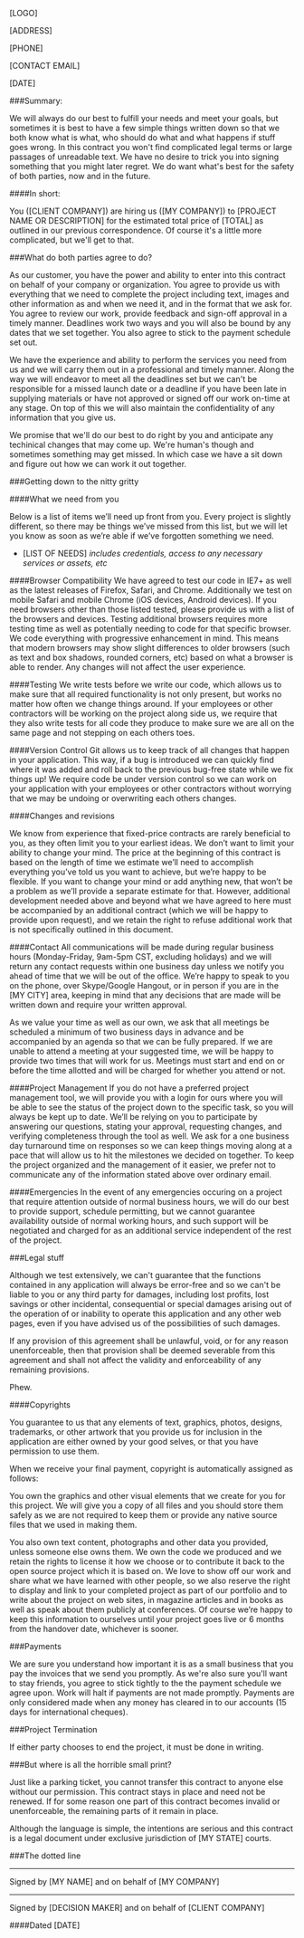 [LOGO]

[ADDRESS]

[PHONE]

[CONTACT EMAIL]

[DATE]

###Summary:

We will always do our best to fulfill your needs and meet your goals, but sometimes it is best to have a few simple things written down so that we both know what is what, who should do what and what happens if stuff goes wrong. In this contract you won't find complicated legal terms or large passages of unreadable text. We have no desire to trick you into signing something that you might later regret. We do want what's best for the safety of both parties, now and in the future.

####In short:

You ([CLIENT COMPANY]) are hiring us ([MY COMPANY]) to [PROJECT NAME OR DESCRIPTION] for the estimated total price of [TOTAL] as outlined in our previous correspondence. Of course it's a little more complicated, but we'll get to that.

###What do both parties agree to do?

As our customer, you have the power and ability to enter into this contract on behalf of your company or organization. You agree to provide us with everything that we need to complete the project including text, images and other information as and when we need it, and in the format that we ask for. You agree to review our work, provide feedback and sign-off approval in a timely manner. Deadlines work two ways and you will also be bound by any dates that we set together. You also agree to stick to the payment schedule set out.

We have the experience and ability to perform the services you need from us and we will carry them out in a professional and timely manner. Along the way we will endeavor to meet all the deadlines set but we can't be responsible for a missed launch date or a deadline if you have been late in supplying materials or have not approved or signed off our work on-time at any stage. On top of this we will also maintain the confidentiality of any information that you give us.

We promise that we'll do our best to do right by you and anticipate any techinical changes that may come up. We're human's though and sometimes something may get missed. In which case we have a sit down and figure out how we can work it out together.

###Getting down to the nitty gritty

####What we need from you

Below is a list of items we’ll need up front from you. Every project is slightly different, so there may be things we’ve missed from this list, but we will let you know as soon as we’re able if we’ve forgotten something we need.

* [LIST OF NEEDS] *includes credentials, access to any necessary services or assets, etc*

####Browser Compatibility
We have agreed to test our code in IE7+ as well as the latest releases of Firefox, Safari, and Chrome. Additionally we test on mobile Safari and mobile Chrome (iOS devices, Android devices). If you need browsers other than those listed tested, please provide us with a list of the browsers and devices. Testing additional browsers requires more testing time as well as potentially needing to code for that specific browser.
We code everything with progressive enhancement in mind. This means that modern browsers may show slight differences to older browsers (such as text and box shadows, rounded corners, etc) based on what a browser is able to render. Any changes will not affect the user experience.

####Testing
We write tests before we write our code, which allows us to make sure that all required functionality is not only present, but works no matter how often we change things around. If your employees or other contractors will be working on the project along side us, we require that they also write tests for all code they produce to make sure we are all on the same page and not stepping on each others toes.

####Version Control
Git allows us to keep track of all changes that happen in your application. This way, if a bug is introduced we can quickly find where it was added and roll back to the previous bug-free state while we fix things up! We require code be under version control so we can work on your application with your employees or other contractors without worrying that we may be undoing or overwriting each others changes.

####Changes and revisions

We know from experience that fixed-price contracts are rarely beneficial to you, as they often limit you to your earliest ideas. We don’t want to limit your ability to change your mind. The price at the beginning of this contract is based on the length of time we estimate we’ll need to accomplish everything you’ve told us you want to achieve, but we’re happy to be flexible. If you want to change your mind or add anything new, that won’t be a problem as we’ll provide a separate estimate for that. However, additional development needed above and beyond what we have agreed to here must be accompanied by an additional contract (which we will be happy to provide upon request), and we retain the right to refuse additional work that is not specifically outlined in this document.

####Contact
All communications will be made during regular business hours (Monday-Friday, 9am-5pm CST, excluding holidays) and we will return any contact requests within one business day unless we notify you ahead of time that we will be out of the office. We’re happy to speak to you on the phone, over Skype/Google Hangout, or in person if you are in the [MY CITY] area, keeping in mind that any decisions that are made will be written down and require your written approval.

As we value your time as well as our own, we ask that all meetings be scheduled a minimum of two business days in advance and be accompanied by an agenda so that we can be fully prepared. If we are unable to attend a meeting at your suggested time, we will be happy to provide two times that will work for us. Meetings must start and end on or before the time allotted and will be charged for whether you attend or not.

####Project Management
If you do not have a preferred project management tool, we will provide you with a login for ours where you will be able to see the status of the project down to the specific task, so you will always be kept up to date. We’ll be relying on you to participate by answering our questions, stating your approval, requesting changes, and verifying completeness through the tool as well. We ask for a one business day turnaround time on responses so we can keep things moving along at a pace that will allow us to hit the milestones we decided on together. 
To keep the project organized and the management of it easier, we prefer not to communicate any of the information stated above over ordinary email.

####Emergencies
In the event of any emergencies occuring on a project that require attention outside of normal business hours, we will do our best to provide support, schedule permitting, but we cannot guarantee availability outside of normal working hours, and such support will be negotiated and charged for as an additional service independent of the rest of the project.

###Legal stuff

Although we test extensively, we can't guarantee that the functions contained in any application will always be error-free and so we can't be liable to you or any third party for damages, including lost profits, lost savings or other incidental, consequential or special damages arising out of the operation of or inability to operate this application and any other web pages, even if you have advised us of the possibilities of such damages.

If any provision of this agreement shall be unlawful, void, or for any reason unenforceable, then that provision shall be deemed severable from this agreement and shall not affect the validity and enforceability of any remaining provisions.

Phew.

####Copyrights

You guarantee to us that any elements of text, graphics, photos, designs, trademarks, or other artwork that you provide us for inclusion in the application are either owned by your good selves, or that you have permission to use them.

When we receive your final payment, copyright is automatically assigned as follows:

You own the graphics and other visual elements that we create for you for this project. We will give you a copy of all files and you should store them safely as we are not required to keep them or provide any native source files that we used in making them.

You also own text content, photographs and other data you provided, unless someone else owns them. We own the code we produced and we retain the rights to license it how we choose or to contribute it back to the open source project which it is based on.
We love to show off our work and share what we have learned with other people, so we also reserve the right to display and link to your completed project as part of our portfolio and to write about the project on web sites, in magazine articles and in books as well as speak about them publicly at conferences. Of course we’re happy to keep this information to ourselves until your project goes live or 6 months from the handover date, whichever is sooner.

###Payments

We are sure you understand how important it is as a small business that you pay the invoices that we send you promptly.  As we're also sure you'll want to stay friends, you agree to stick tightly to the the payment schedule we agree upon.  Work will halt if payments are not made promptly.  Payments are only considered made when any money has cleared in to our accounts (15 days for international cheques).

###Project Termination

If either party chooses to end the project, it must be done in writing.

###But where is all the horrible small print?

Just like a parking ticket, you cannot transfer this contract to anyone else without our permission. This contract stays in place and need not be renewed. If for some reason one part of this contract becomes invalid or unenforceable, the remaining parts of it remain in place.

Although the language is simple, the intentions are serious and this contract is a legal document under exclusive jurisdiction of [MY STATE] courts.

###The dotted line


__________________________________________________
Signed by [MY NAME] and on behalf of [MY COMPANY]


__________________________________________________
Signed by [DECISION MAKER] and on behalf of [CLIENT COMPANY]


####Dated [DATE]
